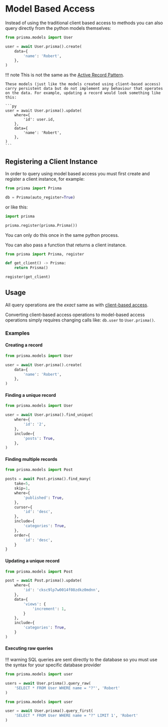 # Model Based Access

Instead of using the traditional client based access to methods you can also query directly from the python models themselves:

```py
from prisma.models import User

user = await User.prisma().create(
    data={
        'name': 'Robert',
    },
)
```

!!! note
    This is not the same as the [Active Record Pattern](https://guides.rubyonrails.org/active_record_basics.html).

    These models (just like the models created using client-based access) carry persistent data but do not implement any behaviour that operates on the data. For example, updating a record would look something like this:

    ```py
    user = await User.prisma().update(
        where={
            'id': user.id,
        },
        data={
            'name': 'Robert',
        },
    )
    ```

## Registering a Client Instance

In order to query using model based access you must first create and register a client instance, for example:

```py
from prisma import Prisma

db = Prisma(auto_register=True)
```

or like this:

```py
import prisma

prisma.register(prisma.Prisma())
```

You can only do this once in the same python process.

You can also pass a function that returns a client instance.

```py
from prisma import Prisma, register

def get_client() -> Prisma:
    return Prisma()

register(get_client)
```

## Usage

All query operations are the *exact* same as with [client-based access](./operations.md).

Converting client-based access operations to model-based access operations simply requires changing calls like: `db.user` to `User.prisma()`.

### Examples

#### Creating a record

```py
from prisma.models import User

user = await User.prisma().create(
    data={
        'name': 'Robert',
    },
)
```

#### Finding a unique record

```py
from prisma.models import User

user = await User.prisma().find_unique(
    where={
        'id': '2',
    },
    include={
        'posts': True,
    },
)
```

#### Finding multiple records

```py
from prisma.models import Post

posts = await Post.prisma().find_many(
    take=5,
    skip=1,
    where={
        'published': True,
    },
    cursor={
        'id': 'desc',
    },
    include={
        'categories': True,
    },
    order={
        'id': 'desc',
    }
}
```

#### Updating a unique record

```py
from prisma.models import Post

post = await Post.prisma().update(
    where={
        'id': 'cksc9lp7w0014f08zdkz0mdnn',
    },
    data={
        'views': {
            'increment': 1,
        }
    },
    include={
        'categories': True,
    }
)
```

#### Executing raw queries

!!! warning
    SQL queries are sent directly to the database so you must use the syntax for your specific database provider

```py
from prisma.models import user

users = await User.prisma().query_raw(
    'SELECT * FROM User WHERE name = "?"', 'Robert'
)
```

```py
from prisma.models import user

user = await User.prisma().query_first(
    'SELECT * FROM User WHERE name = "?" LIMIT 1', 'Robert'
)
```
